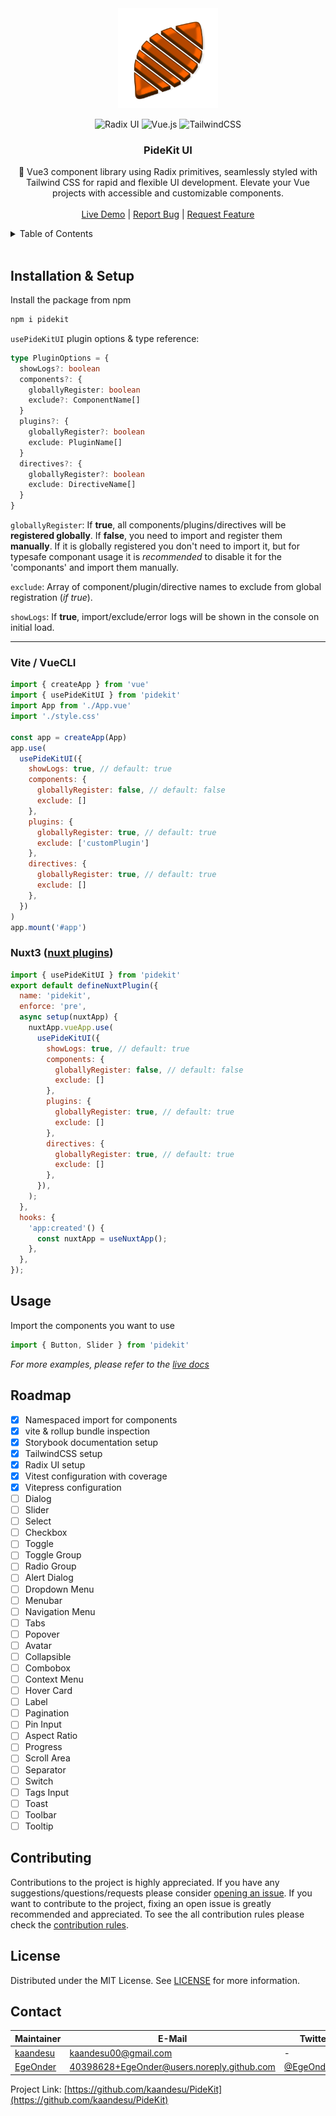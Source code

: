 <div align="center">
  <a href="https://github.com/kaandesu/pidekit">
    <img src="public/logo.webp" alt="Logo" width="160">
  </a>

<br>

![Radix UI](https://img.shields.io/badge/radix%20ui-161618.svg?style=for-the-badge&logo=radix-ui&logoColor=white) ![Vue.js](https://img.shields.io/badge/vuejs-%2335495e.svg?style=for-the-badge&logo=vuedotjs&logoColor=%234FC08D) ![TailwindCSS](https://img.shields.io/badge/tailwindcss-%2338B2AC.svg?style=for-the-badge&logo=tailwind-css&logoColor=white)

  <h3 align="center">PideKit UI</h3>
   <!-- DESCRIPTION -->
  <p align="center">
    🚀 Vue3 component library using Radix primitives, seamlessly styled with Tailwind CSS for rapid and flexible UI development. Elevate your Vue projects with accessible and customizable components.
    <br />        
    <br />    
    <a href="https://kaandesu.github.io/PideKit/#/">Live Demo</a>   |
    <a href="https://github.com/kaandesu/PideKit/issues">Report Bug</a>     |
    <a href="https://github.com/kaandesu/PideKit/issues">Request Feature</a>
  </p>
</div>

<!-- TABLE OF CONTENTS -->
<details>
  <summary>Table of Contents</summary>
  <ol>    
    <li><a href="#installation-&-setup">Project Setup</a></li>    
    <li><a href="#usage">Usage</a></li>
    <li><a href="#roadmap">Roadmap</a></li>
    <li><a href="#contributing">Contributing</a></li>
    <li><a href="#license">License</a></li>
    <li><a href="#contact">Contact</a></li>    
  </ol>
</details>

<br>

## Installation & Setup

Install the package from npm
```bash
npm i pidekit
```

`usePideKitUI` plugin options & type reference:
```ts
type PluginOptions = {
  showLogs?: boolean
  components?: {
    globallyRegister: boolean
    exclude?: ComponentName[]
  }
  plugins?: {
    globallyRegister?: boolean
    exclude: PluginName[]
  }
  directives?: {
    globallyRegister?: boolean
    exclude: DirectiveName[]
  }
}
```

`globallyRegister`: If **true**, all components/plugins/directives will be **registered globally**. If **false**, you need to import and register them **manually**. 
If it is globally registered you don't need to import it, but for typesafe componant usage it is *recommended* to disable it for the 'componants' and import them manually.

`exclude`: Array of component/plugin/directive names to exclude from global registration (_if true_).

`showLogs`: If **true**, import/exclude/error logs will be shown in the console on initial load.
<hr>

### Vite / VueCLI
```js
import { createApp } from 'vue'
import { usePideKitUI } from 'pidekit'
import App from './App.vue'
import './style.css'

const app = createApp(App)
app.use(
  usePideKitUI({
    showLogs: true, // default: true
    components: { 
      globallyRegister: false, // default: false
      exclude: []
    },
    plugins: {
      globallyRegister: true, // default: true
      exclude: ['customPlugin']
    },
    directives: {  
      globallyRegister: true, // default: true
      exclude: [] 
    },
  })
)
app.mount('#app')

```

### Nuxt3 ([nuxt plugins](https://nuxt.com/docs/guide/directory-structure/plugins))
```js
import { usePideKitUI } from 'pidekit'
export default defineNuxtPlugin({
  name: 'pidekit',
  enforce: 'pre',
  async setup(nuxtApp) {
    nuxtApp.vueApp.use(
      usePideKitUI({
        showLogs: true, // default: true
        components: { 
          globallyRegister: false, // default: false
          exclude: []
        },
        plugins: {
          globallyRegister: true, // default: true
          exclude: []
        },
        directives: {  
          globallyRegister: true, // default: true
          exclude: [] 
        },
      }),
    );
  },
  hooks: {
    'app:created'() {
      const nuxtApp = useNuxtApp();
    },
  },
});
```


## Usage


Import the components you want to use
```js
import { Button, Slider } from 'pidekit'
```


_For more examples, please refer to the [live docs](https://kaandesu.github.io/PideKit/#/)_

<!-- ROADMAP -->

## Roadmap

- [x] Namespaced import for components
- [x] vite & rollup bundle inspection
- [x] Storybook documentation setup
- [x] TailwindCSS setup
- [x] Radix UI setup
- [x] Vitest configuration with coverage
- [x] Vitepress configuration
- [ ] Dialog 
- [ ] Slider
- [ ] Select
- [ ] Checkbox
- [ ] Toggle
- [ ] Toggle Group
- [ ] Radio Group
- [ ] Alert Dialog
- [ ] Dropdown Menu
- [ ] Menubar
- [ ] Navigation Menu
- [ ] Tabs
- [ ] Popover
- [ ] Avatar
- [ ] Collapsible
- [ ] Combobox
- [ ] Context Menu
- [ ] Hover Card
- [ ] Label
- [ ] Pagination
- [ ] Pin Input
- [ ] Aspect Ratio
- [ ] Progress
- [ ] Scroll Area
- [ ] Separator
- [ ] Switch
- [ ] Tags Input
- [ ] Toast
- [ ] Toolbar
- [ ] Tooltip

## Contributing

Contributions to the project is highly appreciated. If you have any suggestions/questions/requests please consider [opening an issue](https://github.com/kaandesu/PideKit/issues/new). If you want to contribute to the project, fixing an open issue is greatly recommended and appreciated. To see the all contribution rules please check the [contribution rules](CONTRIBUTING.md).

<!-- LICENSE -->

## License

Distributed under the MIT License. See [LICENSE](LICENSE.md) for more information.

<!-- CONTACT -->

## Contact

| Maintainer | E-Mail | Twitter |
| --- | --- | --- |
| [kaandesu](https://github.com/kaandesu) | kaandesu00@gmail.com | - |
| [EgeOnder](https://github.com/EgeOnder) | 40398628+EgeOnder@users.noreply.github.com | [@EgeOnder23](https://twitter.com/EgeOnder23) |

Project Link: [https://github.com/kaandesu/PideKit](https://github.com/kaandesu/PideKit)
